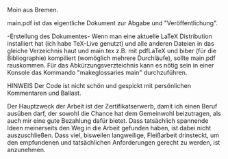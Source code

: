Moin aus Bremen.

main.pdf ist das eigentliche Dokument zur Abgabe und "Veröffentlichung".



-Erstellung des Dokumentes-
Wenn man eine aktuelle LaTeX Distribution installiert hat (ich habe TeX-Live genutzt) und alle anderen Dateien in das gleiche Verzeichnis haut und main.tex z.B. mit pdfLaTeX und biber (für die Bibliographie) kompiliert (womöglich mehrere Durchläufe), sollte main.pdf rauskommen.
Für das Abkürzungsverzteichnis kann es nötig sein in einer Konsole das Kommando "makeglossaries main" durchzuführen.




HINWEIS
Der Code ist nicht schön und gespickt mit persönlichen Kommentaren und Ballast.

Der Hauptzweck der Arbeit ist der Zertifikatserwerb, damit ich einen Beruf ausüben darf, der sowohl die Chance hat dem Gemeinwohl beizutragen, als auch mir eine gute Bezahlung dafür bietet. 
Dass tatsächlich spannende Ideen meinerseits den Weg in die Arbeit gefunden haben, ist dabei nicht auszuschließen. 
Dass viel, bisweilen langweilige, Fleißarbeit drinsteckt, um den empfundenen und tatsächlichen Anforderungen gerecht zu werden, ist anzunehmen. 
